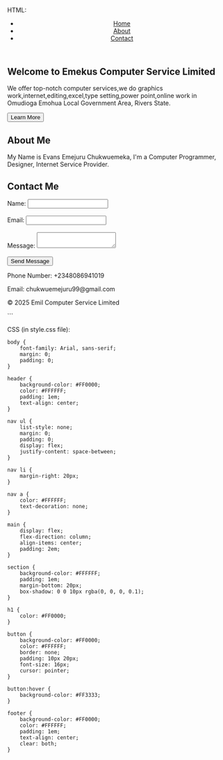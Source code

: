 HTML:


<!DOCTYPE html>
<html lang="en">
<head>
    <meta charset="UTF-8">
    <meta name="viewport" content="width=device-width, initial-scale=1.0">
    <title>Emekus Computer Service Limited</title>
    <link rel="stylesheet" href="style.css">
</head>
<body>
    <header>
        <nav>
            <ul>
                <li><a href="#home">Home</a></li>
                <li><a href="#about">About</a></li>
                <li><a href="#contact">Contact</a></li>
            </ul>
        </nav>
    </header>
    <main>
        <section id="home">
            <h1>Welcome to Emekus Computer Service Limited</h1>
            <p>We offer top-notch computer services,we do graphics work,internet,editing,excel,type setting,power point,online work in Omudioga Emohua Local Government Area, Rivers State.</p>
            <button>Learn More</button>
        </section>
        <section id="about">
            <h1>About Me</h1>
            <p>My Name is Evans Emejuru Chukwuemeka, I'm a Computer Programmer, Designer, Internet Service Provider.</p>
        </section>
        <section id="contact">
            <h1>Contact Me</h1>
            <form>
                <label for="name">Name:</label>
                <input type="text" id="name" name="name"><br><br>
                <label for="email">Email:</label>
                <input type="email" id="email" name="email"><br><br>
                <label for="message">Message:</label>
                <textarea id="message" name="message"></textarea><br><br>
                <input type="submit" value="Send Message">
            </form>
            <p>Phone Number: +2348086941019</p>
            <p>Email: chukwuemejuru99@gmail.com</p>
        </section>
    </main>
    <footer>
        <p>&copy; 2025 Emil Computer Service Limited</p>
    </footer>
</body>
</html>
```

CSS (in style.css file):

```
body {
    font-family: Arial, sans-serif;
    margin: 0;
    padding: 0;
}

header {
    background-color: #FF0000;
    color: #FFFFFF;
    padding: 1em;
    text-align: center;
}

nav ul {
    list-style: none;
    margin: 0;
    padding: 0;
    display: flex;
    justify-content: space-between;
}

nav li {
    margin-right: 20px;
}

nav a {
    color: #FFFFFF;
    text-decoration: none;
}

main {
    display: flex;
    flex-direction: column;
    align-items: center;
    padding: 2em;
}

section {
    background-color: #FFFFFF;
    padding: 1em;
    margin-bottom: 20px;
    box-shadow: 0 0 10px rgba(0, 0, 0, 0.1);
}

h1 {
    color: #FF0000;
}

button {
    background-color: #FF0000;
    color: #FFFFFF;
    border: none;
    padding: 10px 20px;
    font-size: 16px;
    cursor: pointer;
}

button:hover {
    background-color: #FF3333;
}

footer {
    background-color: #FF0000;
    color: #FFFFFF;
    padding: 1em;
    text-align: center;
    clear: both;
}
```
